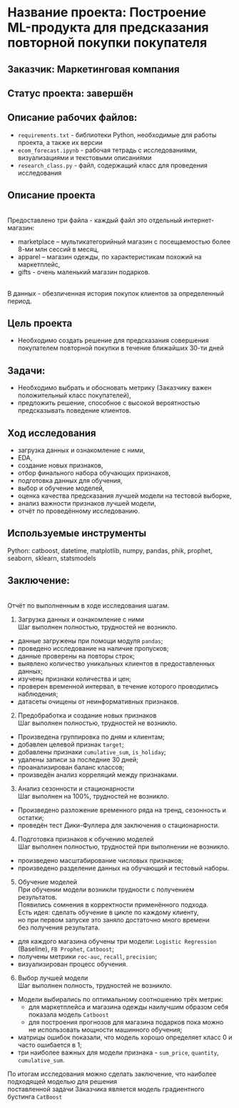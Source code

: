 # Название проекта: Построение ML-продукта для предсказания повторной покупки покупателя

## Заказчик: Маркетинговая компания

## Статус проекта: завершён

## Описание рабочих файлов:
- `requirements.txt` - библиотеки Python, необходимые для работы проекта, а также их версии
- `ecom_forecast.ipynb` - рабочая тетрадь с исследованиями, визуализациями и текстовыми описаниями
- `research_class.py` - файл, содержащий класс для проведения исследования

## Описание проекта
<br>Предоставлено три файла - каждый файл это отдельный интернет-магазин:
- marketplace – мультикатегорийный магазин с посещаемостью более 8-ми млн сессий в месяц, 
- apparel – магазин одежды, по характеристикам похожий на маркетплейс, 
- gifts - очень маленький магазин подарков.

<br>В данных - обезличенная история покупок клиентов за определенный период.

## Цель проекта
- Необходимо создать решение для предсказания совершения покупателем повторной покупки в течение ближайших 30-ти дней 

## Задачи:
- Необходимо выбрать и обосновать метрику (Заказчику важен положительный класс покупателей),
- предложить решение, способное с высокой вероятностью предсказывать поведение клиентов.

## Ход исследования
- загрузка данных и ознакомление с ними,
- EDA,
- создание новых признаков,
- отбор финального набора обучающих признаков,
- подготовка данных для обучения,
- выбор и обучение моделей,
- оценка качества предсказания лучшей модели на тестовой выборке,
- анализ важности признаков лучшей модели,
- отчёт по проведённому исследованию.

## Используемые инструменты
Python: catboost, datetime, matplotlib, numpy, pandas, phik, prophet, seaborn, sklearn, statsmodels 

## Заключение:
<br>Отчёт по выполненным в ходе исследования шагам.
1. Загрузка данных и ознакомление с ними
  <br>Шаг выполнен полностью, трудностей не возникло.
  - данные загружены при помощи модуля `pandas`;
  - проведено исследование на наличие пропусков;
  - данные проверены на повторы строк;
  - выявлено количество уникальных клиентов в предоставленных данных;
  - изучены признаки количества и цен;
  - проверен временной интервал, в течение которого проводились наблюдения;
  - датасеты очищены от неинформативных признаков.
  
2. Предобработка и создание новых признаков
  <br>Шаг выполнен полностью, трудностей не возникло.
  - Произведена группировка по дням и клиентам;
  - добавлен целевой признак `target`;
  - добавлены признаки `cumulative_sum`, `is_holiday`;
  - удалены записи за последние 30 дней;
  - проанализирован баланс классов;
  - произведён анализ корреляций между признаками.
  
3. Анализ сезонности и стационарности
  <br>Шаг выполнен на 100%, трудностей не возникло.
  - Произведено разложение временного ряда на тренд, сезонность и остатки;
  - проведён тест Дики-Фуллера для заключения о стационарности.

4. Подготовка признаков к обучению моделей
  <br>Шаг выполнен полностью, трудностей при выполнении не возникло.
  - произведено масштабирование числовых признаков;
  - произведено разделение данных на обучающий и тестовый наборы.
  
5. Обучение моделей
  <br>При обучении модели возникли трудности с получением результатов.
  <br>Появились сомнения в корректности применённого подхода.
  <br>Есть идея: сделать обучение в цикле по каждому клиенту,
  <br>но при первом запуске это заняло достаточно много времени
  <br>без получения результата.

  - для каждого магазина обучены три модели: `Logistic Regression` (Baseline), `FB Prophet`, `Catboost`;
  - получены метрики `roc-auc`, `recall`, `precision`;
  - визуализирован процесс обучения.
  
6. Выбор лучшей модели
  <br>Шаг выполнен полность, трудностей не возникло.
  - Модели выбирались по оптимальному соотношению трёх метрик:
    + для маркетплейса и магазина одежды наилучшим образом себя показала модель `Catboost`
    + для построения прогнозов для магазина подарков пока можно не использовать мощности машинного обучения;
  - матрицы ошибок показали, что модель хорошо определяет класс 0 и часто ошибается в 1;
  - три наиболее важных для модели признака - `sum_price`, `quantity`, `cumulative_sum`.

По итогам исследования можно сделать заключение, что наиболее подходящей моделью для решения
<br>поставленной задачи Заказчика является модель градиентного бустинга `CatBoost`
